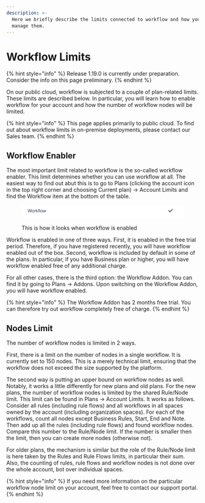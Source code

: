 ```yaml
---
description: >-
  Here we briefly describe the limits connected to workflow and how you can
  manage them.
---
```


# Workflow Limits

{% hint style="info" %}
Release 1.19.0 is currently under preparation. Consider the info on this page preliminary.
{% endhint %}

On our public cloud, workflow is subjected to a couple of plan-related limits. These limits are described below. In particular, you will learn how to enable workflow for your account and how the number of workflow nodes will be limited.

{% hint style="info" %}
This page applies primarily to public cloud. To find out about workflow limits in on-premise deployments, please contact our Sales team.
{% endhint %}

## Workflow Enabler

The most important limit related to workflow is the so-called workflow enabler. This limit determines whether you can use workflow at all. The easiest way to find out abut this is to go to Plans (clicking the account icon in the top right corner and choosing Current plan) -> Account Limits and find the Workflow item at the bottom of the table.

<figure><img src="../.gitbook/assets/image (4).png" alt=""><figcaption><p>This is how it looks when workflow is enabled</p></figcaption></figure>

Workflow is enabled in one of three ways. First, it is enabled in the free trial period. Therefore, if you have registered recently, you will have workflow enabled out of the box. Second, workflow is included by default in some of the plans. In particular, if you have Business plan or higher, you will have workflow enabled free of any additional charge.

For all other cases, there is the third option: the Workflow Addon. You can find it by going to Plans -> Addons. Upon switching on the Workflow Addon, you will have workflow enabled.

{% hint style="info" %}
The Workflow Addon has 2 months free trial. You can therefore try out workflow completely free of charge.
{% endhint %}

## Nodes Limit

The number of workflow nodes is limited in 2 ways.

First, there is a limit on the number of nodes in a single workflow. It is currently set to 150 nodes. This is a merely technical limit, ensuring that the workflow does not exceed the size supported by the platform.

The second way is putting an upper bound on workflow nodes as well. Notably, it works a little differently for new plans and old plans. For the new plans, the number of workflow nodes is limited by the shared Rule/Node limit. This limit can be found in Plans -> Account Limits. It works as follows. Consider all rules (including rule flows) and all workflows in all spaces owned by the account (including organization spaces). For each of the workflows, count all nodes except Business Rules, Start, End and Note. Then add up all the rules (including rule flows) and found workflow nodes. Compare this number to the Rule/Node limit. If the number is smaller then the limit, then you can create more nodes (otherwise not).

For older plans, the mechanism is similar but the role of the Rule/Node limit is here taken by the Rules and Rule Flows limits, in particular their sum. Also, the counting of rules, rule flows and workflow nodes is not done over the whole account, bot over individual spaces.

{% hint style="info" %}
If you need more information on the particular workflow node limit on your account, feel free to contact our support portal.
{% endhint %}

